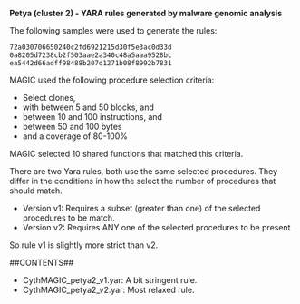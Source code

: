 **Petya (cluster 2) - YARA rules generated by malware genomic analysis**

The following samples were used to generate the rules:

    72a030706650240c2fd6921215d30f5e3ac0d33d
    0a8205d7238cb2f503aae2a340c48a5aaa9528bc
    ea5442d66adff98488b207d1271b08f8992b7831

MAGIC used the following procedure selection criteria:

   - Select clones,
   - with between 5 and 50 blocks, and
   - between 10 and 100 instructions, and
   - between 50 and 100 bytes
   - and a coverage of 80-100%

MAGIC selected 10 shared functions that matched this criteria.

There are two Yara rules, both use the same selected procedures. They differ in the conditions in how the select the number of procedures that should match.
   - Version v1: Requires a subset (greater than one) of the  selected procedures to be match.
   - Version v2: Requires ANY one of the selected procedures to be present

So rule v1 is slightly more strict than v2. 

##CONTENTS##

   - CythMAGIC_petya2_v1.yar: A bit stringent rule. 
   - CythMAGIC_petya2_v2.yar: Most relaxed rule. 

